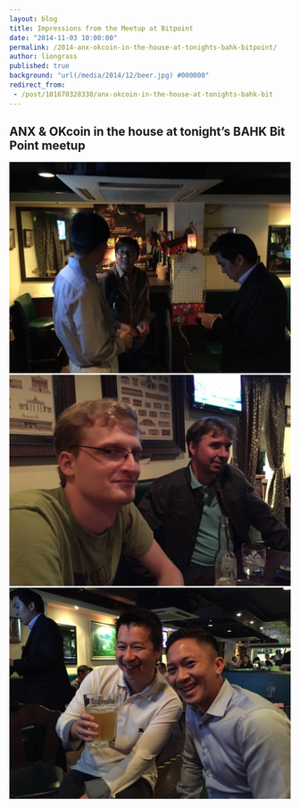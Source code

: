 ```yaml
---
layout: blog
title: Impressions from the Meetup at Bitpoint
date: "2014-11-03 10:00:00"
permalink: /2014-anx-okcoin-in-the-house-at-tonights-bahk-bitpoint/
author: liongrass
published: true
background: "url(/media/2014/12/beer.jpg) #000000"
redirect_from:
 - /post/101670328330/anx-okcoin-in-the-house-at-tonights-bahk-bit
---
```


## ANX & OKcoin in the house at tonight’s BAHK Bit Point meetup

![Bitpoint](/media/2014/11/bitpoint1.jpg)
![Bitpoint](/media/2014/11/bitpoint2.jpg)
![Bitpoint](/media/2014/11/bitpoint3.jpg)
